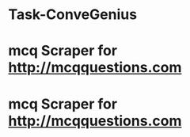 # Task-ConveGenius
# mcq Scraper for http://mcqquestions.com
# mcq Scraper for http://mcqquestions.com
